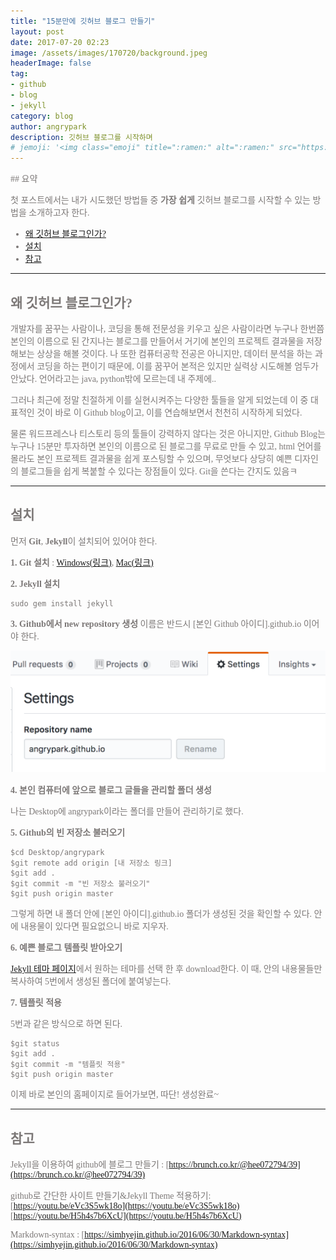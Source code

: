 ```yaml
---
title: "15분만에 깃허브 블로그 만들기"
layout: post
date: 2017-07-20 02:23
image: /assets/images/170720/background.jpeg
headerImage: false
tag:
- github
- blog
- jekyll
category: blog
author: angrypark
description: 깃허브 블로그를 시작하며
# jemoji: '<img class="emoji" title=":ramen:" alt=":ramen:" src="https://assets.github.com/images/icons/emoji/unicode/1f35c.png" height="20" width="20" align="absmiddle">'
---
```


<span style="color:#7C7877; font-family: 'Apple SD Gothic Neo'; font-weight:200">
## 요약

첫 포스트에서는 내가 시도했던 방법들 중 **가장 쉽게** 깃허브 블로그를 시작할 수 있는 방법을 소개하고자 한다.

- [왜 깃허브 블로그인가?](#왜-깃허브-블로그인가)
- [설치](#설치)
- [참고](#참고)

---
## 왜 깃허브 블로그인가?

개발자를 꿈꾸는 사람이나, 코딩을 통해 전문성을 키우고 싶은 사람이라면 누구나 한번쯤 본인의 이름으로 된 간지나는 블로그를 만들어서 거기에 본인의 프로젝트 결과물을 저장해보는 상상을 해볼 것이다. 나 또한 컴퓨터공학 전공은 아니지만, 데이터 분석을 하는 과정에서 코딩을 하는 편이기 때문에, 이를 꿈꾸어 본적은 있지만 실력상 시도해볼 엄두가 안났다. 언어라고는 java, python밖에 모르는데 내 주제에..

그러나 최근에 정말 친절하게 이를 실현시켜주는 다양한 툴들을 알게 되었는데 이 중 대표적인 것이 바로 이 Github blog이고, 이를 연습해보면서 천천히 시작하게 되었다.

물론 워드프레스나 티스토리 등의 툴들이 강력하지 않다는 것은 아니지만, Github Blog는 누구나 15분만 투자하면 본인의 이름으로 된 블로그를 무료로 만들 수 있고, html 언어를 몰라도 본인 프로젝트 결과물을 쉽게 포스팅할 수 있으며, 무엇보다 상당히 예쁜 디자인의 블로그들을 쉽게 복붙할 수 있다는 장점들이 있다. Git을 쓴다는 간지도 있음ㅋ

---
## 설치
먼저 **Git**, **Jekyll**이 설치되어 있어야 한다.

**1. Git 설치** : [Windows(링크)](http://msysgit.github.com/
), [Mac(링크)](http://sourceforge.net/projects/git-osx-installer/
)

**2. Jekyll 설치**
~~~
sudo gem install jekyll
~~~

**3. Github에서 new repository 생성**
이름은 반드시 [본인 Github 아이디].github.io 이어야 한다.

![Markdown Image](../assets/images/170720/settings.png)


**4. 본인 컴퓨터에 앞으로 블로그 글들을 관리할 폴더 생성**

나는 Desktop에 angrypark이라는 폴더를 만들어 관리하기로 했다.

**5. Github의 빈 저장소 불러오기**
~~~
$cd Desktop/angrypark
$git remote add origin [내 저장소 링크]
$git add .
$git commit -m "빈 저장소 불러오기"
$git push origin master
~~~
그렇게 하면 내 폴더 안에 [본인 아이디].github.io 폴더가 생성된 것을 확인할 수 있다. 안에 내용물이 있다면 필요없으니 바로 지우자.

**6. 예쁜 블로그 템플릿 받아오기**

[Jekyll 테마 페이지](http://jekyllthemes.org/)에서 원하는 테마를 선택 한 후 download한다. 이 때, 안의 내용물들만 복사하여 5번에서 생성된 폴더에 붙여넣는다.

**7. 템플릿 적용**

5번과 같은 방식으로 하면 된다.
~~~
$git status
$git add .
$git commit -m "템플릿 적용"
$git push origin master
~~~

이제 바로 본인의 홈페이지로 들어가보면, 따단! 생성완료~

---
## 참고
Jekyll을 이용하여 github에 블로그 만들기 : [https://brunch.co.kr/@hee072794/39](https://brunch.co.kr/@hee072794/39)

github로 간단한 사이트 만들기&Jekyll Theme 적용하기:
[https://youtu.be/eVc3S5wk18o](https://youtu.be/eVc3S5wk18o)
[https://youtu.be/H5h4s7b6XcU](https://youtu.be/H5h4s7b6XcU)

Markdown-syntax : [https://simhyejin.github.io/2016/06/30/Markdown-syntax](https://simhyejin.github.io/2016/06/30/Markdown-syntax)
